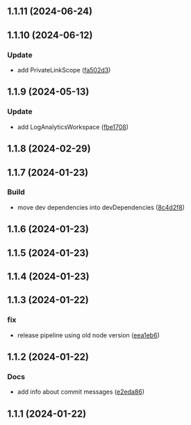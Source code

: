 

## 1.1.11 (2024-06-24)

## 1.1.10 (2024-06-12)


### Update

* add PrivateLinkScope ([fa502d3](https://github.com/cloudxsgmbh/governance/commit/fa502d3b8fb01378423ae130e04f96fbc5bc9409))

## 1.1.9 (2024-05-13)


### Update

* add LogAnalyticsWorkspace ([fbe1708](https://github.com/cloudxsgmbh/governance/commit/fbe1708d8dc52c889601c8ae1aef704f8e25a8b2))

## 1.1.8 (2024-02-29)

## 1.1.7 (2024-01-23)


### Build

* move dev dependencies into devDependencies ([8c4d2f8](https://github.com/cloudxsgmbh/governance/commit/8c4d2f8835d340a144b743311efc23443a6169b1))

## 1.1.6 (2024-01-23)

## 1.1.5 (2024-01-23)

## 1.1.4 (2024-01-23)

## 1.1.3 (2024-01-22)


### fix

* release pipeline using old node version ([eea1eb6](https://github.com/cloudxsgmbh/governance/commit/eea1eb61ebd7ae9254d76e6e0cb4a686d793fc2b))

## 1.1.2 (2024-01-22)


### Docs

* add info about commit messages ([e2eda86](https://github.com/cloudxsgmbh/governance/commit/e2eda86174860a822c673f7bcb32a02fb5f55dc6))

## 1.1.1 (2024-01-22)
